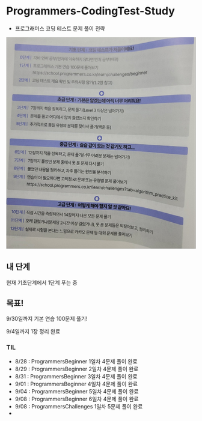 # Programmers-CodingTest-Study
-  프로그래머스 코딩 테스트 문제 풀이 전략

![프로그래머스 코딩 전략 단계](/BookStudy/img/프로그래머스%20코딩%20전략%20단계.jpg)

## 내 단계
현재 기초단계에서 1단계 푸는 중

## 목표! 
9/30일까지 기본 연습 100문제 풀기!

9/4일까지 1장 정리 완료

### TIL
- 8/28 : ProgrammersBeginner 1일차 4문제 풀이 완료
- 8/29 : ProgrammersBeginner 2일차 4문제 풀이 완료
- 8/31 : ProgrammersBeginner 3일차 4문제 풀이 완료
- 9/01 : ProgrammersBeginner 4일차 4문제 풀이 완료
- 9/04 : ProgrammersBeginner 5일차 4문제 풀이 완료
- 9/08 : ProgrammersBeginner 6일차 4문제 풀이 완료
- 9/08 : ProgrammersChallenges 1일차 5문제 풀이 완료
- 